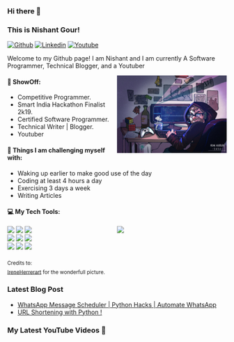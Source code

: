 ### Hi there 👋 
### This is Nishant Gour!

[![Github](https://img.shields.io/badge/GitHub-100000?style=for-the-badge&logo=github&logoColor=white)](https://github.com/nishantgour2)
[![Linkedin](https://img.shields.io/badge/LinkedIn-0077B5?style=for-the-badge&logo=linkedin&logoColor=white)](https://www.linkedin.com/in/nishantgour/)
[![Youtube](https://img.shields.io/badge/YouTube-FF0000?style=for-the-badge&logo=youtube&logoColor=white)](https://www.youtube.com/channel/UCOLTI36YQ3t6DFuHNnBpvXQ)



Welcome to my Github page! I am Nishant and I am currently A Software Programmer, Technical Blogger, and a Youtuber  

<img align="right" alt="img" src="https://github.com/FernandoRoldan93/FernandoRoldan93/blob/master/cover_image.jpg" width="50%" height="auto" />


#### 🌱 ShowOff: 
- Competitive Programmer.  
- Smart India Hackathon Finalist 2k19. 
- Certified Software Programmer.
- Technical Writer | Blogger.
- Youtuber

#### :muscle: Things I am challenging myself with:
- Waking up earlier to make good use of the day
- Coding at least 4 hours a day
- Exercising 3 days a week
- Writing Articles

#### :computer: My Tech Tools: 
<p>
	<img width="50%" align="right" src="https://github-readme-stats.vercel.app/api?username=nishantgour2&show_icons=true&hide_border=true" />

<code><img width="10%" src="https://www.vectorlogo.zone/logos/java/java-ar21.svg"></code>
<code><img width="10%" src="https://www.vectorlogo.zone/logos/python/python-ar21.svg"></code>
<code><img width="8%" src="https://www.vectorlogo.zone/logos/r-project/r-project-icon.svg"></code>
<br />
<code><img width="10%" src="https://www.vectorlogo.zone/logos/pocoo_flask/pocoo_flask-ar21.svg"></code>
<code><img width="10%" src="https://www.vectorlogo.zone/logos/mysql/mysql-ar21.svg"></code>
<code><img width="10%" src="https://www.vectorlogo.zone/logos/mongodb/mongodb-ar21.svg"></code>
<br />
<code><img width="10%" src="https://www.vectorlogo.zone/logos/apache_spark/apache_spark-ar21.svg"></code>
<code><img width="10%" src="https://www.vectorlogo.zone/logos/apache_hadoop/apache_hadoop-ar21.svg"></code>
<code><img width="10%" src="https://www.vectorlogo.zone/logos/git-scm/git-scm-ar21.svg"></code>
</p>

<sub>Credits to: <br/>[IreneHerrerart](https://www.artstation.com/ireneherrera) for the wonderfull picture.
<br/>
	
### Latest Blog Post
<!-- BLOG-POST-LIST:START -->
- [WhatsApp Message Scheduler | Python Hacks | Automate WhatsApp](https://codingnuts.hashnode.dev/whatsapp-message-scheduler-or-python-hacks-or-automate-whatsapp)
- [URL Shortening with Python !](https://codingnuts.hashnode.dev/url-shortening-with-python)
<!-- BLOG-POST-LIST:END -->

### My Latest YouTube Videos 🌱
<!-- YOUTUBE:START -->

<!-- YOUTUBE:END -->


